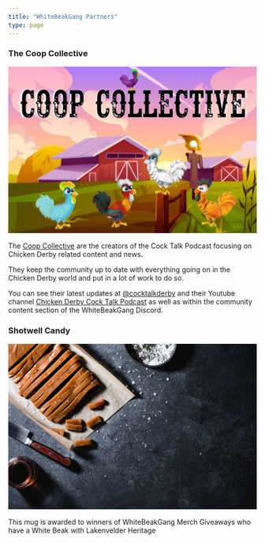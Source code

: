 ```yaml
---
title: "WhiteBeakGang Partners"
type: page
---
```


### The Coop Collective

![The Coop Collective](/images/partners/CoopCollectiveHero.jpg "The Coop Collective")

The [Coop Collective](https://coopcollective.io) are the creators of the Cock Talk Podcast focusing on Chicken Derby related content and news.

They keep the community up to date with everything going on in the Chicken Derby world and put in a lot of work to do so.

You can see their latest updates at [@cocktalkderby](https://twitter.com/@cocktalkderby) and their Youtube channel [Chicken Derby Cock Talk Podcast](https://www.youtube.com/channel/UC3YfNW0BMe-qaavWOj-Kp8Q) as well as within the community content section of the WhiteBeakGang Discord.

### Shotwell Candy

![Shotwell Candy](/images/partners/ShotwellCandy.jpeg "Shotwell Candy")

This mug is awarded to winners of WhiteBeakGang Merch Giveaways who have a White Beak with Lakenvelder Heritage
